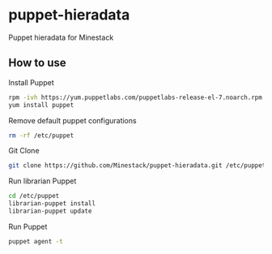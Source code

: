 # puppet-hieradata
Puppet hieradata for Minestack

## How to use

Install Puppet

```sh
rpm -ivh https://yum.puppetlabs.com/puppetlabs-release-el-7.noarch.rpm
yum install puppet
```

Remove default puppet configurations

```sh
rm -rf /etc/puppet
```

Git Clone

```sh
git clone https://github.com/Minestack/puppet-hieradata.git /etc/puppet/
```

Run librarian Puppet

```sh
cd /etc/puppet
librarian-puppet install
librarian-puppet update
```

Run Puppet

```sh
puppet agent -t
```
